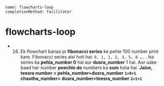 ```ngMeta
name: flowcharts-loop
completionMethod: facilitator
```


# flowcharts-loop

- 16) Ek flowchart banao jo **fibonacci series** ke pehle 100 number print kare. Fibonacci series aisi hoti hai:
`0, 1, 1, 2, 3, 5, 8 …..`
Iss series ka **pehla_number 0** hai aur **dusra_number** 1 hai. Aur uske baad har number **peechle do** numbers ka **sum** hota hai.
**Jaise, teesra number = pehla_number+dusra_number**
	**`1=0+1`**
	**chautha_number= dusra_number+teesra_number**
	**`2=1+1`**


